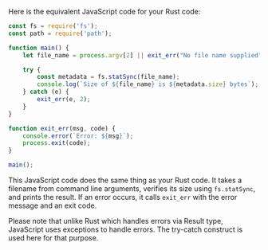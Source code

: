 Here is the equivalent JavaScript code for your Rust code:

```javascript
const fs = require('fs');
const path = require('path');

function main() {
    let file_name = process.argv[2] || exit_err("No file name supplied", 1);

    try {
        const metadata = fs.statSync(file_name);
        console.log(`Size of ${file_name} is ${metadata.size} bytes`);
    } catch (e) {
        exit_err(e, 2);
    }
}

function exit_err(msg, code) {
    console.error(`Error: ${msg}`);
    process.exit(code);
}

main();
```

This JavaScript code does the same thing as your Rust code. It takes a filename from command line arguments, verifies its size using `fs.statSync`, and prints the result. If an error occurs, it calls `exit_err` with the error message and an exit code.

Please note that unlike Rust which handles errors via Result type, JavaScript uses exceptions to handle errors. The try-catch construct is used here for that purpose.
